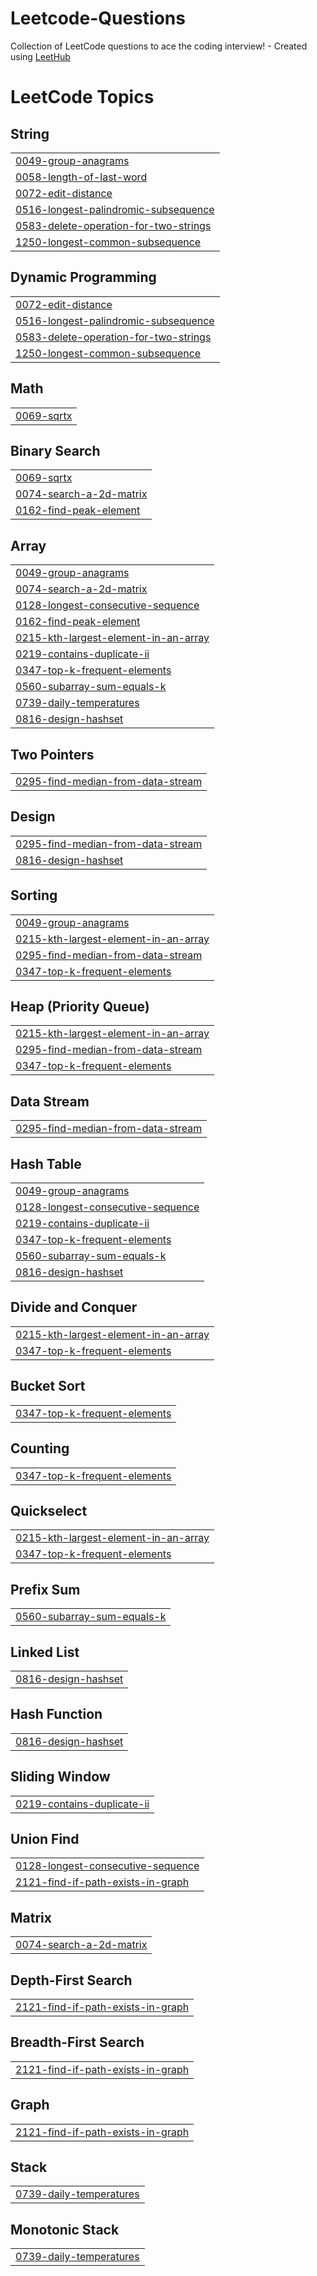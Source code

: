 # Leetcode-Questions
Collection of LeetCode questions to ace the coding interview! - Created using [LeetHub](https://github.com/QasimWani/LeetHub)

<!---LeetCode Topics Start-->
# LeetCode Topics
## String
|  |
| ------- |
| [0049-group-anagrams](https://github.com/jahnavikedia/Leetcode-Questions/tree/master/0049-group-anagrams) |
| [0058-length-of-last-word](https://github.com/jahnavikedia/Leetcode-Questions/tree/master/0058-length-of-last-word) |
| [0072-edit-distance](https://github.com/jahnavikedia/Leetcode-Questions/tree/master/0072-edit-distance) |
| [0516-longest-palindromic-subsequence](https://github.com/jahnavikedia/Leetcode-Questions/tree/master/0516-longest-palindromic-subsequence) |
| [0583-delete-operation-for-two-strings](https://github.com/jahnavikedia/Leetcode-Questions/tree/master/0583-delete-operation-for-two-strings) |
| [1250-longest-common-subsequence](https://github.com/jahnavikedia/Leetcode-Questions/tree/master/1250-longest-common-subsequence) |
## Dynamic Programming
|  |
| ------- |
| [0072-edit-distance](https://github.com/jahnavikedia/Leetcode-Questions/tree/master/0072-edit-distance) |
| [0516-longest-palindromic-subsequence](https://github.com/jahnavikedia/Leetcode-Questions/tree/master/0516-longest-palindromic-subsequence) |
| [0583-delete-operation-for-two-strings](https://github.com/jahnavikedia/Leetcode-Questions/tree/master/0583-delete-operation-for-two-strings) |
| [1250-longest-common-subsequence](https://github.com/jahnavikedia/Leetcode-Questions/tree/master/1250-longest-common-subsequence) |
## Math
|  |
| ------- |
| [0069-sqrtx](https://github.com/jahnavikedia/Leetcode-Questions/tree/master/0069-sqrtx) |
## Binary Search
|  |
| ------- |
| [0069-sqrtx](https://github.com/jahnavikedia/Leetcode-Questions/tree/master/0069-sqrtx) |
| [0074-search-a-2d-matrix](https://github.com/jahnavikedia/Leetcode-Questions/tree/master/0074-search-a-2d-matrix) |
| [0162-find-peak-element](https://github.com/jahnavikedia/Leetcode-Questions/tree/master/0162-find-peak-element) |
## Array
|  |
| ------- |
| [0049-group-anagrams](https://github.com/jahnavikedia/Leetcode-Questions/tree/master/0049-group-anagrams) |
| [0074-search-a-2d-matrix](https://github.com/jahnavikedia/Leetcode-Questions/tree/master/0074-search-a-2d-matrix) |
| [0128-longest-consecutive-sequence](https://github.com/jahnavikedia/Leetcode-Questions/tree/master/0128-longest-consecutive-sequence) |
| [0162-find-peak-element](https://github.com/jahnavikedia/Leetcode-Questions/tree/master/0162-find-peak-element) |
| [0215-kth-largest-element-in-an-array](https://github.com/jahnavikedia/Leetcode-Questions/tree/master/0215-kth-largest-element-in-an-array) |
| [0219-contains-duplicate-ii](https://github.com/jahnavikedia/Leetcode-Questions/tree/master/0219-contains-duplicate-ii) |
| [0347-top-k-frequent-elements](https://github.com/jahnavikedia/Leetcode-Questions/tree/master/0347-top-k-frequent-elements) |
| [0560-subarray-sum-equals-k](https://github.com/jahnavikedia/Leetcode-Questions/tree/master/0560-subarray-sum-equals-k) |
| [0739-daily-temperatures](https://github.com/jahnavikedia/Leetcode-Questions/tree/master/0739-daily-temperatures) |
| [0816-design-hashset](https://github.com/jahnavikedia/Leetcode-Questions/tree/master/0816-design-hashset) |
## Two Pointers
|  |
| ------- |
| [0295-find-median-from-data-stream](https://github.com/jahnavikedia/Leetcode-Questions/tree/master/0295-find-median-from-data-stream) |
## Design
|  |
| ------- |
| [0295-find-median-from-data-stream](https://github.com/jahnavikedia/Leetcode-Questions/tree/master/0295-find-median-from-data-stream) |
| [0816-design-hashset](https://github.com/jahnavikedia/Leetcode-Questions/tree/master/0816-design-hashset) |
## Sorting
|  |
| ------- |
| [0049-group-anagrams](https://github.com/jahnavikedia/Leetcode-Questions/tree/master/0049-group-anagrams) |
| [0215-kth-largest-element-in-an-array](https://github.com/jahnavikedia/Leetcode-Questions/tree/master/0215-kth-largest-element-in-an-array) |
| [0295-find-median-from-data-stream](https://github.com/jahnavikedia/Leetcode-Questions/tree/master/0295-find-median-from-data-stream) |
| [0347-top-k-frequent-elements](https://github.com/jahnavikedia/Leetcode-Questions/tree/master/0347-top-k-frequent-elements) |
## Heap (Priority Queue)
|  |
| ------- |
| [0215-kth-largest-element-in-an-array](https://github.com/jahnavikedia/Leetcode-Questions/tree/master/0215-kth-largest-element-in-an-array) |
| [0295-find-median-from-data-stream](https://github.com/jahnavikedia/Leetcode-Questions/tree/master/0295-find-median-from-data-stream) |
| [0347-top-k-frequent-elements](https://github.com/jahnavikedia/Leetcode-Questions/tree/master/0347-top-k-frequent-elements) |
## Data Stream
|  |
| ------- |
| [0295-find-median-from-data-stream](https://github.com/jahnavikedia/Leetcode-Questions/tree/master/0295-find-median-from-data-stream) |
## Hash Table
|  |
| ------- |
| [0049-group-anagrams](https://github.com/jahnavikedia/Leetcode-Questions/tree/master/0049-group-anagrams) |
| [0128-longest-consecutive-sequence](https://github.com/jahnavikedia/Leetcode-Questions/tree/master/0128-longest-consecutive-sequence) |
| [0219-contains-duplicate-ii](https://github.com/jahnavikedia/Leetcode-Questions/tree/master/0219-contains-duplicate-ii) |
| [0347-top-k-frequent-elements](https://github.com/jahnavikedia/Leetcode-Questions/tree/master/0347-top-k-frequent-elements) |
| [0560-subarray-sum-equals-k](https://github.com/jahnavikedia/Leetcode-Questions/tree/master/0560-subarray-sum-equals-k) |
| [0816-design-hashset](https://github.com/jahnavikedia/Leetcode-Questions/tree/master/0816-design-hashset) |
## Divide and Conquer
|  |
| ------- |
| [0215-kth-largest-element-in-an-array](https://github.com/jahnavikedia/Leetcode-Questions/tree/master/0215-kth-largest-element-in-an-array) |
| [0347-top-k-frequent-elements](https://github.com/jahnavikedia/Leetcode-Questions/tree/master/0347-top-k-frequent-elements) |
## Bucket Sort
|  |
| ------- |
| [0347-top-k-frequent-elements](https://github.com/jahnavikedia/Leetcode-Questions/tree/master/0347-top-k-frequent-elements) |
## Counting
|  |
| ------- |
| [0347-top-k-frequent-elements](https://github.com/jahnavikedia/Leetcode-Questions/tree/master/0347-top-k-frequent-elements) |
## Quickselect
|  |
| ------- |
| [0215-kth-largest-element-in-an-array](https://github.com/jahnavikedia/Leetcode-Questions/tree/master/0215-kth-largest-element-in-an-array) |
| [0347-top-k-frequent-elements](https://github.com/jahnavikedia/Leetcode-Questions/tree/master/0347-top-k-frequent-elements) |
## Prefix Sum
|  |
| ------- |
| [0560-subarray-sum-equals-k](https://github.com/jahnavikedia/Leetcode-Questions/tree/master/0560-subarray-sum-equals-k) |
## Linked List
|  |
| ------- |
| [0816-design-hashset](https://github.com/jahnavikedia/Leetcode-Questions/tree/master/0816-design-hashset) |
## Hash Function
|  |
| ------- |
| [0816-design-hashset](https://github.com/jahnavikedia/Leetcode-Questions/tree/master/0816-design-hashset) |
## Sliding Window
|  |
| ------- |
| [0219-contains-duplicate-ii](https://github.com/jahnavikedia/Leetcode-Questions/tree/master/0219-contains-duplicate-ii) |
## Union Find
|  |
| ------- |
| [0128-longest-consecutive-sequence](https://github.com/jahnavikedia/Leetcode-Questions/tree/master/0128-longest-consecutive-sequence) |
| [2121-find-if-path-exists-in-graph](https://github.com/jahnavikedia/Leetcode-Questions/tree/master/2121-find-if-path-exists-in-graph) |
## Matrix
|  |
| ------- |
| [0074-search-a-2d-matrix](https://github.com/jahnavikedia/Leetcode-Questions/tree/master/0074-search-a-2d-matrix) |
## Depth-First Search
|  |
| ------- |
| [2121-find-if-path-exists-in-graph](https://github.com/jahnavikedia/Leetcode-Questions/tree/master/2121-find-if-path-exists-in-graph) |
## Breadth-First Search
|  |
| ------- |
| [2121-find-if-path-exists-in-graph](https://github.com/jahnavikedia/Leetcode-Questions/tree/master/2121-find-if-path-exists-in-graph) |
## Graph
|  |
| ------- |
| [2121-find-if-path-exists-in-graph](https://github.com/jahnavikedia/Leetcode-Questions/tree/master/2121-find-if-path-exists-in-graph) |
## Stack
|  |
| ------- |
| [0739-daily-temperatures](https://github.com/jahnavikedia/Leetcode-Questions/tree/master/0739-daily-temperatures) |
## Monotonic Stack
|  |
| ------- |
| [0739-daily-temperatures](https://github.com/jahnavikedia/Leetcode-Questions/tree/master/0739-daily-temperatures) |
<!---LeetCode Topics End-->